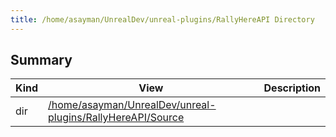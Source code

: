 ```yaml
---
title: /home/asayman/UnrealDev/unreal-plugins/RallyHereAPI Directory
---
```


## Summary
| Kind | View | Description |
|------|------|-------------|
|dir|[/home/asayman/UnrealDev/unreal-plugins/RallyHereAPI/Source](/unreal-plugins/all/dir_862cc08802e4c0bbec515d934263cb42/#dir_862cc08802e4c0bbec515d934263cb42)||
